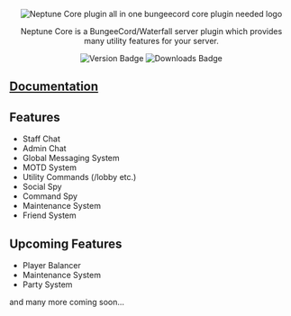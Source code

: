 
<p align="center">
  <img src="https://cdn.modrinth.com/data/cached_images/2a92d07c7e5949e844a3d18201de9b1d91032f03.png" alt="Neptune Core plugin all in one bungeecord core plugin needed logo">
</p>

<p align="center">Neptune Core is a BungeeCord/Waterfall server plugin which provides many utility features for your server.</p>

<p align="center">
  <img src="https://img.shields.io/modrinth/v/neptunecore?style=for-the-badge" alt="Version Badge">
  <img src="https://img.shields.io/modrinth/dt/neptunecore?style=for-the-badge" alt="Downloads Badge">
</p>

## [Documentation](https://docs.vedant.lol/neptune-core)

## Features
* Staff Chat
* Admin Chat
* Global Messaging System
* MOTD System
* Utility Commands (/lobby etc.)
* Social Spy
* Command Spy
* Maintenance System
* Friend System

## Upcoming Features
* Player Balancer
* Maintenance System
* Party System
  
and many more coming soon...
